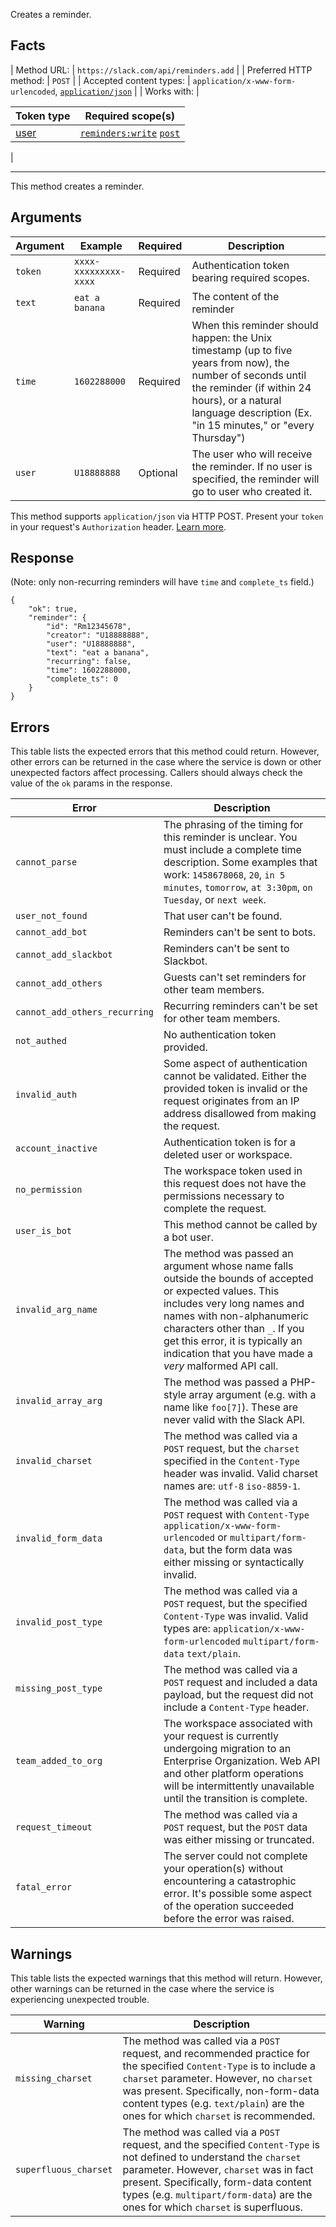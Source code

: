 Creates a reminder.

## Facts

| Method URL: | `https://slack.com/api/reminders.add` |
| Preferred HTTP method: | `POST` |
| Accepted content types: | `application/x-www-form-urlencoded`, [`application/json`](/web#posting_json "Learn more about sending HTTP POST with JSON") |
| Works with: | 

| Token type | Required scope(s) |
| --- | --- |
| [user](/docs/token-types#user) | [`reminders:write`](/scopes/reminders:write) [`post`](/scopes/post) |

 |

* * *

This method creates a reminder.

## Arguments

| Argument | Example | Required | Description |
| --- | --- | --- | --- |
| `token` | `xxxx-xxxxxxxxx-xxxx` | Required | Authentication token bearing required scopes. |
| `text` | `eat a banana` | Required | The content of the reminder |
| `time` | `1602288000` | Required | When this reminder should happen: the Unix timestamp (up to five years from now), the number of seconds until the reminder (if within 24 hours), or a natural language description (Ex. "in 15 minutes," or "every Thursday") |
| `user` | `U18888888` | Optional | The user who will receive the reminder. If no user is specified, the reminder will go to user who created it. |

<ts-icon class="ts_icon_code"></ts-icon> This method supports `application/json` via HTTP POST. Present your `token` in your request's `Authorization` header. [Learn more](/web#posting_json).

## Response

(Note: only non-recurring reminders will have `time` and `complete_ts` field.)

```
{
    "ok": true,
    "reminder": {
        "id": "Rm12345678",
        "creator": "U18888888",
        "user": "U18888888",
        "text": "eat a banana",
        "recurring": false,
        "time": 1602288000,
        "complete_ts": 0
    }
}
```

## Errors

This table lists the expected errors that this method could return. However, other errors can be returned in the case where the service is down or other unexpected factors affect processing. Callers should always check the value of the `ok` params in the response.

| Error | Description |
| --- | --- |
| `cannot_parse` | The phrasing of the timing for this reminder is unclear. You must include a complete time description. Some examples that work: `1458678068`, `20`, `in 5 minutes`, `tomorrow`, `at 3:30pm`, `on Tuesday`, or `next week`. |
| `user_not_found` | That user can't be found. |
| `cannot_add_bot` | Reminders can't be sent to bots. |
| `cannot_add_slackbot` | Reminders can't be sent to Slackbot. |
| `cannot_add_others` | Guests can't set reminders for other team members. |
| `cannot_add_others_recurring` | Recurring reminders can't be set for other team members. |
| `not_authed` | No authentication token provided. |
| `invalid_auth` | Some aspect of authentication cannot be validated. Either the provided token is invalid or the request originates from an IP address disallowed from making the request. |
| `account_inactive` | Authentication token is for a deleted user or workspace. |
| `no_permission` | The workspace token used in this request does not have the permissions necessary to complete the request. |
| `user_is_bot` | This method cannot be called by a bot user. |
| `invalid_arg_name` | The method was passed an argument whose name falls outside the bounds of accepted or expected values. This includes very long names and names with non-alphanumeric characters other than `_`. If you get this error, it is typically an indication that you have made a _very_ malformed API call. |
| `invalid_array_arg` | The method was passed a PHP-style array argument (e.g. with a name like `foo[7]`). These are never valid with the Slack API. |
| `invalid_charset` | The method was called via a `POST` request, but the `charset` specified in the `Content-Type` header was invalid. Valid charset names are: `utf-8` `iso-8859-1`. |
| `invalid_form_data` | The method was called via a `POST` request with `Content-Type` `application/x-www-form-urlencoded` or `multipart/form-data`, but the form data was either missing or syntactically invalid. |
| `invalid_post_type` | The method was called via a `POST` request, but the specified `Content-Type` was invalid. Valid types are: `application/x-www-form-urlencoded` `multipart/form-data` `text/plain`. |
| `missing_post_type` | The method was called via a `POST` request and included a data payload, but the request did not include a `Content-Type` header. |
| `team_added_to_org` | The workspace associated with your request is currently undergoing migration to an Enterprise Organization. Web API and other platform operations will be intermittently unavailable until the transition is complete. |
| `request_timeout` | The method was called via a `POST` request, but the `POST` data was either missing or truncated. |
| `fatal_error` | The server could not complete your operation(s) without encountering a catastrophic error. It's possible some aspect of the operation succeeded before the error was raised. |

## Warnings

This table lists the expected warnings that this method will return. However, other warnings can be returned in the case where the service is experiencing unexpected trouble.

| Warning | Description |
| --- | --- |
| `missing_charset` | The method was called via a `POST` request, and recommended practice for the specified `Content-Type` is to include a `charset` parameter. However, no `charset` was present. Specifically, non-form-data content types (e.g. `text/plain`) are the ones for which `charset` is recommended. |
| `superfluous_charset` | The method was called via a `POST` request, and the specified `Content-Type` is not defined to understand the `charset` parameter. However, `charset` was in fact present. Specifically, form-data content types (e.g. `multipart/form-data`) are the ones for which `charset` is superfluous. |

